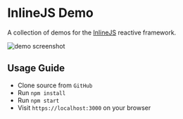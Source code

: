# InlineJS Demo

A collection of demos for the [InlineJS](https://github.com/benbraide/InlineJS) reactive framework.

![demo screenshot](https://github.com/benbraide/inlinejs-demo/public/img/screenshot.png)

## Usage Guide

 - Clone source from `GitHub`
 - Run `npm install`
 - Run `npm start`
 - Visit `https://localhost:3000` on your browser
